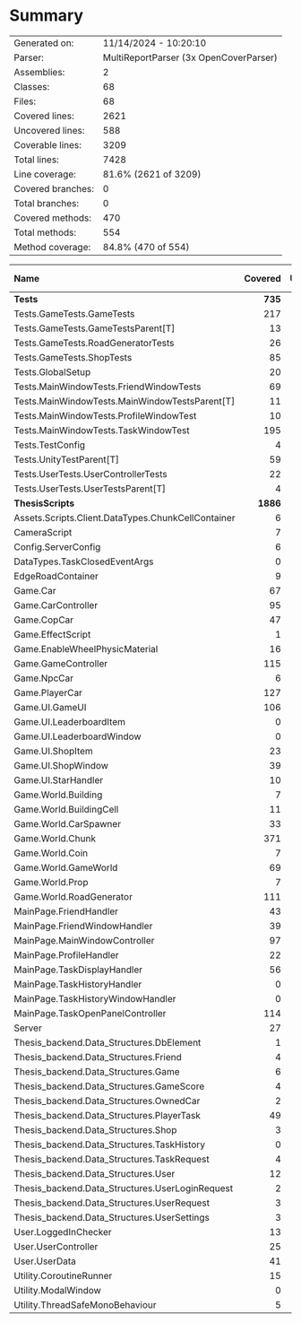 ﻿# Summary
|||
|:---|:---|
| Generated on: | 11/14/2024 - 10:20:10 |
| Parser: | MultiReportParser (3x OpenCoverParser) |
| Assemblies: | 2 |
| Classes: | 68 |
| Files: | 68 |
| Covered lines: | 2621 |
| Uncovered lines: | 588 |
| Coverable lines: | 3209 |
| Total lines: | 7428 |
| Line coverage: | 81.6% (2621 of 3209) |
| Covered branches: | 0 |
| Total branches: | 0 |
| Covered methods: | 470 |
| Total methods: | 554 |
| Method coverage: | 84.8% (470 of 554) |

|**Name**|**Covered**|**Uncovered**|**Coverable**|**Total**|**Line coverage**|**Covered**|**Total**|**Branch coverage**|**Covered**|**Total**|**Method coverage**|
|:---|---:|---:|---:|---:|---:|---:|---:|---:|---:|---:|---:|
|**Tests**|**735**|**21**|**756**|**1392**|**97.2%**|**0**|**0**|****|**56**|**56**|**100%**|
|Tests.GameTests.GameTests|217|0|217|352|100%|0|0||16|16|100%|
|Tests.GameTests.GameTestsParent[T]|13|9|22|47|59%|0|0||1|1|100%|
|Tests.GameTests.RoadGeneratorTests|26|0|26|56|100%|0|0||3|3|100%|
|Tests.GameTests.ShopTests|85|3|88|157|96.5%|0|0||6|6|100%|
|Tests.GlobalSetup|20|0|20|56|100%|0|0||4|4|100%|
|Tests.MainWindowTests.FriendWindowTests|69|0|69|128|100%|0|0||4|4|100%|
|Tests.MainWindowTests.MainWindowTestsParent[T]|11|9|20|41|55%|0|0||1|1|100%|
|Tests.MainWindowTests.ProfileWindowTest|10|0|10|32|100%|0|0||1|1|100%|
|Tests.MainWindowTests.TaskWindowTest|195|0|195|296|100%|0|0||10|10|100%|
|Tests.TestConfig|4|0|4|48|100%|0|0||1|1|100%|
|Tests.UnityTestParent[T]|59|0|59|108|100%|0|0||5|5|100%|
|Tests.UserTests.UserControllerTests|22|0|22|47|100%|0|0||3|3|100%|
|Tests.UserTests.UserTestsParent[T]|4|0|4|24|100%|0|0||1|1|100%|
|**ThesisScripts**|**1886**|**567**|**2453**|**6036**|**76.8%**|**0**|**0**|****|**414**|**498**|**83.1%**|
|Assets.Scripts.Client.DataTypes.ChunkCellContainer|6|0|6|17|100%|0|0||5|5|100%|
|CameraScript|7|0|7|35|100%|0|0||2|2|100%|
|Config.ServerConfig|6|1|7|151|85.7%|0|0||6|7|85.7%|
|DataTypes.TaskClosedEventArgs|0|4|4|14|0%|0|0||0|1|0%|
|EdgeRoadContainer|9|0|9|15|100%|0|0||7|7|100%|
|Game.Car|67|18|85|144|78.8%|0|0||13|13|100%|
|Game.CarController|95|24|119|230|79.8%|0|0||14|18|77.7%|
|Game.CopCar|47|11|58|93|81%|0|0||1|1|100%|
|Game.EffectScript|1|0|1|14|100%|0|0||1|1|100%|
|Game.EnableWheelPhysicMaterial|16|0|16|38|100%|0|0||2|2|100%|
|Game.GameController|115|10|125|291|92%|0|0||25|25|100%|
|Game.NpcCar|6|0|6|17|100%|0|0||1|1|100%|
|Game.PlayerCar|127|49|176|254|72.1%|0|0||17|19|89.4%|
|Game.UI.GameUI|106|22|128|327|82.8%|0|0||24|28|85.7%|
|Game.UI.LeaderboardItem|0|4|4|38|0%|0|0||0|1|0%|
|Game.UI.LeaderboardWindow|0|43|43|135|0%|0|0||0|5|0%|
|Game.UI.ShopItem|23|0|23|109|100%|0|0||8|8|100%|
|Game.UI.ShopWindow|39|13|52|157|75%|0|0||6|8|75%|
|Game.UI.StarHandler|10|0|10|50|100%|0|0||1|1|100%|
|Game.World.Building|7|2|9|77|77.7%|0|0||5|7|71.4%|
|Game.World.BuildingCell|11|0|11|30|100%|0|0||7|7|100%|
|Game.World.CarSpawner|33|10|43|129|76.7%|0|0||4|5|80%|
|Game.World.Chunk|371|43|414|778|89.6%|0|0||29|30|96.6%|
|Game.World.Coin|7|0|7|34|100%|0|0||2|2|100%|
|Game.World.GameWorld|69|16|85|173|81.1%|0|0||6|6|100%|
|Game.World.Prop|7|3|10|66|70%|0|0||3|6|50%|
|Game.World.RoadGenerator|111|23|134|244|82.8%|0|0||8|9|88.8%|
|MainPage.FriendHandler|43|0|43|125|100%|0|0||7|7|100%|
|MainPage.FriendWindowHandler|39|20|59|154|66.1%|0|0||7|9|77.7%|
|MainPage.MainWindowController|97|39|136|313|71.3%|0|0||14|17|82.3%|
|MainPage.ProfileHandler|22|3|25|94|88%|0|0||4|5|80%|
|MainPage.TaskDisplayHandler|56|17|73|192|76.7%|0|0||10|11|90.9%|
|MainPage.TaskHistoryHandler|0|12|12|55|0%|0|0||0|1|0%|
|MainPage.TaskHistoryWindowHandler|0|30|30|94|0%|0|0||0|5|0%|
|MainPage.TaskOpenPanelController|114|14|128|299|89%|0|0||15|15|100%|
|Server|27|7|34|158|79.4%|0|0||1|1|100%|
|Thesis_backend.Data_Structures.DbElement|1|1|2|11|50%|0|0||2|3|66.6%|
|Thesis_backend.Data_Structures.Friend|4|1|5|18|80%|0|0||9|10|90%|
|Thesis_backend.Data_Structures.Game|6|2|8|20|75%|0|0||12|15|80%|
|Thesis_backend.Data_Structures.GameScore|4|2|6|19|66.6%|0|0||8|11|72.7%|
|Thesis_backend.Data_Structures.OwnedCar|2|3|5|21|40%|0|0||4|9|44.4%|
|Thesis_backend.Data_Structures.PlayerTask|49|12|61|89|80.3%|0|0||24|26|92.3%|
|Thesis_backend.Data_Structures.Shop|3|1|4|15|75%|0|0||6|7|85.7%|
|Thesis_backend.Data_Structures.TaskHistory|0|6|6|20|0%|0|0||0|11|0%|
|Thesis_backend.Data_Structures.TaskRequest|4|0|4|16|100%|0|0||8|8|100%|
|Thesis_backend.Data_Structures.User|12|1|13|26|92.3%|0|0||25|26|96.1%|
|Thesis_backend.Data_Structures.UserLoginRequest|2|0|2|14|100%|0|0||4|4|100%|
|Thesis_backend.Data_Structures.UserRequest|3|0|3|15|100%|0|0||6|6|100%|
|Thesis_backend.Data_Structures.UserSettings|3|1|4|15|75%|0|0||6|8|75%|
|User.LoggedInChecker|13|13|26|78|50%|0|0||3|5|60%|
|User.UserController|25|45|70|201|35.7%|0|0||5|12|41.6%|
|User.UserData|41|3|44|140|93.1%|0|0||31|31|100%|
|Utility.CoroutineRunner|15|0|15|50|100%|0|0||3|3|100%|
|Utility.ModalWindow|0|38|38|100|0%|0|0||0|4|0%|
|Utility.ThreadSafeMonoBehaviour|5|0|5|24|100%|0|0||3|3|100%|
